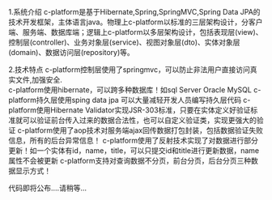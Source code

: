 1.系统介绍
c-platform是基于Hibernate,Spring,SpringMVC,Spring Data JPA的技术开发框架，主体语言java。物理上c-platform以标准的三层架构设计，分客户端、服务端、数据库端；逻辑上c-platform以多层架构设计，包括表现层(view)、控制层(controller)、业务对象层(service)、视图对象层(dto)、实体对象层(domain)、数据访问层(repository)等。

2.技术特点
c-platform控制层使用了springmvc，可以防止非法用户直接访问真实文件,加强安全.                                   
c-platform使用hibernate，可以跨多种数据库！如sql Server Oracle MySQL
c-platform持久层使用sping data jpa 可以大量减轻开发人员编写持久层代码
c-platform使用Hibernate Validator实现JSR-303标准，只要在实体定义好验证标准就可以验证前台传入过来的数据合法性，也可以自定义验证类，实现更强大的验证
c-platform使用了aop技术对服务端ajax回传数据打包封装，包括数据验证失败信息，所有的后台异常信息！
c-platform使用了反射技术实现了对数据进行部分更新！如一个实体有id，name，title，可以只提交id和title进行更新数据，name属性不会被更新
c-platform支持对查询数据不分页，前台分页，后台分页三种数据显示方式！

代码即将公布....请稍等...
